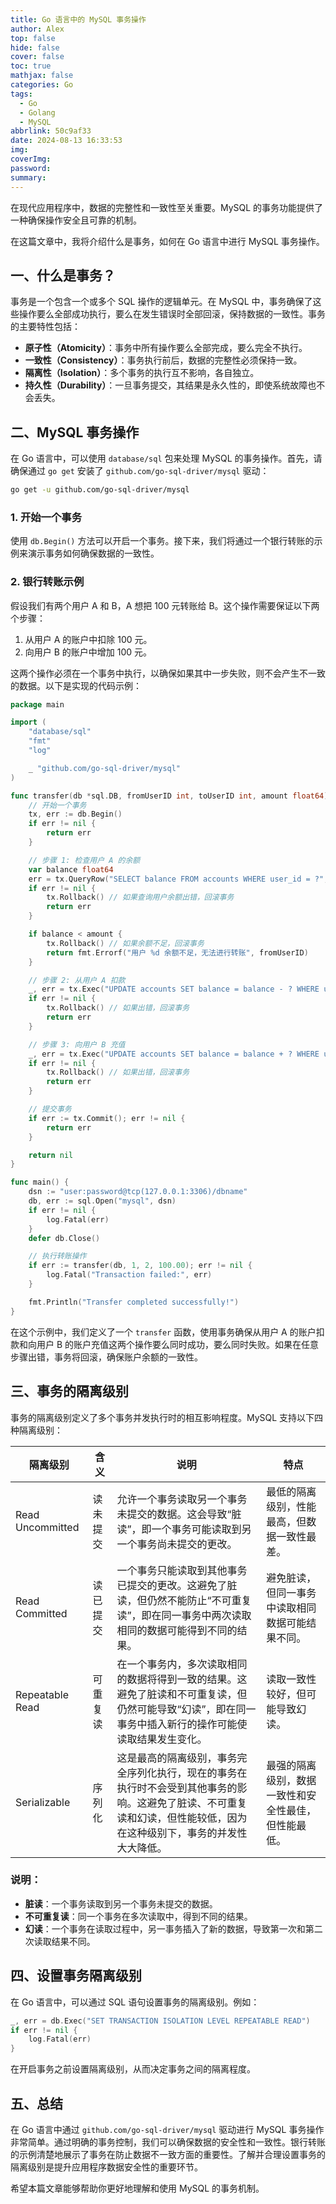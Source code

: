 ```yaml
---
title: Go 语言中的 MySQL 事务操作
author: Alex
top: false
hide: false
cover: false
toc: true
mathjax: false
categories: Go
tags:
  - Go
  - Golang
  - MySQL
abbrlink: 50c9af33
date: 2024-08-13 16:33:53
img:
coverImg:
password:
summary:
---
```



在现代应用程序中，数据的完整性和一致性至关重要。MySQL 的事务功能提供了一种确保操作安全且可靠的机制。

在这篇文章中，我将介绍什么是事务，如何在 Go 语言中进行 MySQL 事务操作。

## 一、什么是事务？

事务是一个包含一个或多个 SQL 操作的逻辑单元。在 MySQL 中，事务确保了这些操作要么全部成功执行，要么在发生错误时全部回滚，保持数据的一致性。事务的主要特性包括：

- **原子性（Atomicity）**：事务中所有操作要么全部完成，要么完全不执行。
- **一致性（Consistency）**：事务执行前后，数据的完整性必须保持一致。
- **隔离性（Isolation）**：多个事务的执行互不影响，各自独立。
- **持久性（Durability）**：一旦事务提交，其结果是永久性的，即使系统故障也不会丢失。

## 二、MySQL 事务操作

在 Go 语言中，可以使用 `database/sql` 包来处理 MySQL 的事务操作。首先，请确保通过 `go get` 安装了 `github.com/go-sql-driver/mysql` 驱动：

```bash
go get -u github.com/go-sql-driver/mysql
```

### 1. 开始一个事务

使用 `db.Begin()` 方法可以开启一个事务。接下来，我们将通过一个银行转账的示例来演示事务如何确保数据的一致性。

### 2. 银行转账示例

假设我们有两个用户 A 和 B，A 想把 100 元转账给 B。这个操作需要保证以下两个步骤：

1. 从用户 A 的账户中扣除 100 元。
2. 向用户 B 的账户中增加 100 元。

这两个操作必须在一个事务中执行，以确保如果其中一步失败，则不会产生不一致的数据。以下是实现的代码示例：

```go
package main

import (
    "database/sql"
    "fmt"
    "log"

    _ "github.com/go-sql-driver/mysql"
)

func transfer(db *sql.DB, fromUserID int, toUserID int, amount float64) error {
    // 开始一个事务
    tx, err := db.Begin()
    if err != nil {
        return err
    }

    // 步骤 1: 检查用户 A 的余额
    var balance float64
    err = tx.QueryRow("SELECT balance FROM accounts WHERE user_id = ?", fromUserID).Scan(&balance)
    if err != nil {
        tx.Rollback() // 如果查询用户余额出错，回滚事务
        return err
    }

    if balance < amount {
        tx.Rollback() // 如果余额不足，回滚事务
        return fmt.Errorf("用户 %d 余额不足，无法进行转账", fromUserID)
    }

    // 步骤 2: 从用户 A 扣款
    _, err = tx.Exec("UPDATE accounts SET balance = balance - ? WHERE user_id = ?", amount, fromUserID)
    if err != nil {
        tx.Rollback() // 如果出错，回滚事务
        return err
    }

    // 步骤 3: 向用户 B 充值
    _, err = tx.Exec("UPDATE accounts SET balance = balance + ? WHERE user_id = ?", amount, toUserID)
    if err != nil {
        tx.Rollback() // 如果出错，回滚事务
        return err
    }

    // 提交事务
    if err := tx.Commit(); err != nil {
        return err
    }

    return nil
}

func main() {
    dsn := "user:password@tcp(127.0.0.1:3306)/dbname"
    db, err := sql.Open("mysql", dsn)
    if err != nil {
        log.Fatal(err)
    }
    defer db.Close()

    // 执行转账操作
    if err := transfer(db, 1, 2, 100.00); err != nil {
        log.Fatal("Transaction failed:", err)
    }

    fmt.Println("Transfer completed successfully!")
}
```

在这个示例中，我们定义了一个 `transfer` 函数，使用事务确保从用户 A 的账户扣款和向用户 B 的账户充值这两个操作要么同时成功，要么同时失败。如果在任意步骤出错，事务将回滚，确保账户余额的一致性。

## 三、事务的隔离级别

事务的隔离级别定义了多个事务并发执行时的相互影响程度。MySQL 支持以下四种隔离级别：

| 隔离级别              | 含义     | 说明                                                                 | 特点                                               |
|----------------------|--------------|--------------------------------------------------------------------------|----------------------------------------------------|
| Read Uncommitted     | 读未提交     | 允许一个事务读取另一个事务未提交的数据。这会导致“脏读”，即一个事务可能读取到另一个事务尚未提交的更改。                 | 最低的隔离级别，性能最高，但数据一致性最差。     |
| Read Committed       | 读已提交     | 一个事务只能读取到其他事务已提交的更改。这避免了脏读，但仍然不能防止“不可重复读”，即在同一事务中两次读取相同的数据可能得到不同的结果。         | 避免脏读，但同一事务中读取相同数据可能结果不同。 |
| Repeatable Read      | 可重复读     | 在一个事务内，多次读取相同的数据将得到一致的结果。这避免了脏读和不可重复读，但仍然可能导致“幻读”，即在同一事务中插入新行的操作可能使读取结果发生变化。 | 读取一致性较好，但可能导致幻读。                  |
| Serializable         | 序列化      | 这是最高的隔离级别，事务完全序列化执行，现在的事务在执行时不会受到其他事务的影响。这避免了脏读、不可重复读和幻读，但性能较低，因为在这种级别下，事务的并发性大大降低。 | 最强的隔离级别，数据一致性和安全性最佳，但性能最低。 |

### 说明：

- **脏读**：一个事务读取到另一个事务未提交的数据。
- **不可重复读**：同一个事务在多次读取中，得到不同的结果。
- **幻读**：一个事务在读取过程中，另一事务插入了新的数据，导致第一次和第二次读取结果不同。

## 四、设置事务隔离级别

在 Go 语言中，可以通过 SQL 语句设置事务的隔离级别。例如：

```go
_, err = db.Exec("SET TRANSACTION ISOLATION LEVEL REPEATABLE READ")
if err != nil {
    log.Fatal(err)
}
```

在开启事务之前设置隔离级别，从而决定事务之间的隔离程度。

## 五、总结

在 Go 语言中通过 `github.com/go-sql-driver/mysql` 驱动进行 MySQL 事务操作非常简单。通过明确的事务控制，我们可以确保数据的安全性和一致性。银行转账的示例清楚地展示了事务在防止数据不一致方面的重要性。了解并合理设置事务的隔离级别是提升应用程序数据安全性的重要环节。

希望本篇文章能够帮助你更好地理解和使用 MySQL 的事务机制。